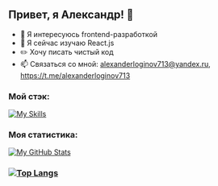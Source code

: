 ## Привет, я Александр! 👋
- 👀 Я интересуюсь frontend-разработкой
- 🌱 Я сейчас изучаю Reaсt.js
- :pencil2: Хочу писать чистый код
- 📫 Связаться со мной: alexanderloginov713@yandex.ru, https://t.me/alexanderloginov713

### Мой стэк:
[![My Skills](https://skills.thijs.gg/icons?i=html,css,js,react,figma)](https://skills.thijs.gg)

### Моя статистика:
[![My GitHub Stats](https://github-readme-stats.vercel.app/api/?username=AlexanderLoginov713&count_private=true&theme=tokyonight&showicons=true)]()
### [![Top Langs](https://github-readme-stats.vercel.app/api/top-langs/?username=AlexanderLoginov713&layout=compact)]()


